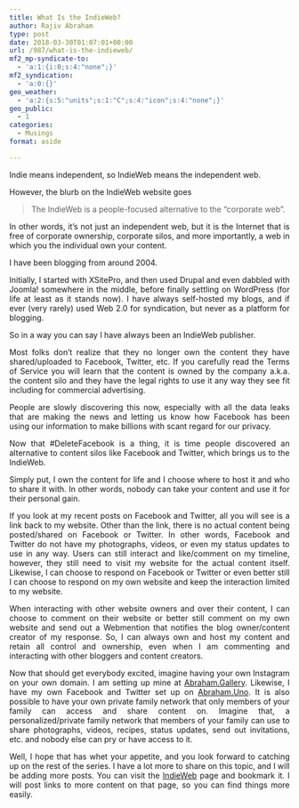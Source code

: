 ```yaml
---
title: What Is the IndieWeb?
author: Rajiv Abraham
type: post
date: 2018-03-30T01:07:01+00:00
url: /987/what-is-the-indieweb/
mf2_mp-syndicate-to:
  - 'a:1:{i:0;s:4:"none";}'
mf2_syndication:
  - 'a:0:{}'
geo_weather:
  - 'a:2:{s:5:"units";s:1:"C";s:4:"icon";s:4:"none";}'
geo_public:
  - 1
categories:
  - Musings
format: aside

---
```

<p style="text-align: justify;">
  Indie means independent, so IndieWeb means the independent web.
</p>

<p style="text-align: justify;">
  However, the blurb on the IndieWeb website goes
</p>

> The IndieWeb is a people-focused alternative to the &#8220;corporate web&#8221;.

<p style="text-align: justify;">
  In other words, it&#8217;s not just an independent web, but it is the Internet that is free of corporate ownership, corporate silos, and more importantly, a web in which you the individual own your content.
</p>

<p style="text-align: justify;">
  I have been blogging from around 2004.
</p>

<p style="text-align: justify;">
  Initially, I started with XSitePro, and then used Drupal and even dabbled with Joomla! somewhere in the middle, before finally settling on WordPress (for life at least as it stands now). I have always self-hosted my blogs, and if ever (very rarely) used Web 2.0 for syndication, but never as a platform for blogging.
</p>

<p style="text-align: justify;">
  So in a way you can say I have always been an IndieWeb publisher.
</p>

<p style="text-align: justify;">
  Most folks don&#8217;t realize that they no longer own the content they have shared/uploaded to Facebook, Twitter, etc. If you carefully read the Terms of Service you will learn that the content is owned by the company a.k.a. the content silo and they have the legal rights to use it any way they see fit including for commercial advertising.
</p>

<p style="text-align: justify;">
  People are slowly discovering this now, especially with all the data leaks that are making the news and letting us know how Facebook has been using our information to make billions with scant regard for our privacy.
</p>

<p style="text-align: justify;">
  Now that #DeleteFacebook is a thing, it is time people discovered an alternative to content silos like Facebook and Twitter, which brings us to the IndieWeb.
</p>

<p style="text-align: justify;">
  Simply put, I own the content for life and I choose where to host it and who to share it with. In other words, nobody can take your content and use it for their personal gain.
</p>

<p style="text-align: justify;">
  If you look at my recent posts on Facebook and Twitter, all you will see is a link back to my website. Other than the link, there is no actual content being posted/shared on Facebook or Twitter. In other words, Facebook and Twitter do not have my photographs, videos, or even my status updates to use in any way. Users can still interact and like/comment on my timeline, however, they still need to visit my website for the actual content itself. Likewise, I can choose to respond on Facebook or Twitter or even better still I can choose to respond on my own website and keep the interaction limited to my website.
</p>

<p style="text-align: justify;">
  When interacting with other website owners and over their content, I can choose to comment on their website or better still comment on my own website and send out a Webmention that notifies the blog owner/content creator of my response. So, I can always own and host my content and retain all control and ownership, even when I am commenting and interacting with other bloggers and content creators.
</p>

<p style="text-align: justify;">
  Now that should get everybody excited, imagine having your own Instagram on your own domain. I am setting up mine at <a href="https://abraham.gallery/" target="_blank" rel="noopener">Abraham.Gallery</a>. Likewise, I have my own Facebook and Twitter set up on <a href="https://abraham.uno/" target="_blank" rel="noopener">Abraham.Uno</a>. It is also possible to have your own private family network that only members of your family can access and share content on. Imagine that, a personalized/private family network that members of your family can use to share photographs, videos, recipes, status updates, send out invitations, etc. and nobody else can pry or have access to it.
</p>

<p style="text-align: justify;">
  Well, I hope that has whet your appetite, and you look forward to catching up on the rest of the series. I have a lot more to share on this topic, and I will be adding more posts. You can visit the <a href="https://abraham.uno/indieweb/" target="_blank" rel="noopener">IndieWeb</a> page and bookmark it. I will post links to more content on that page, so you can find things more easily.
</p>